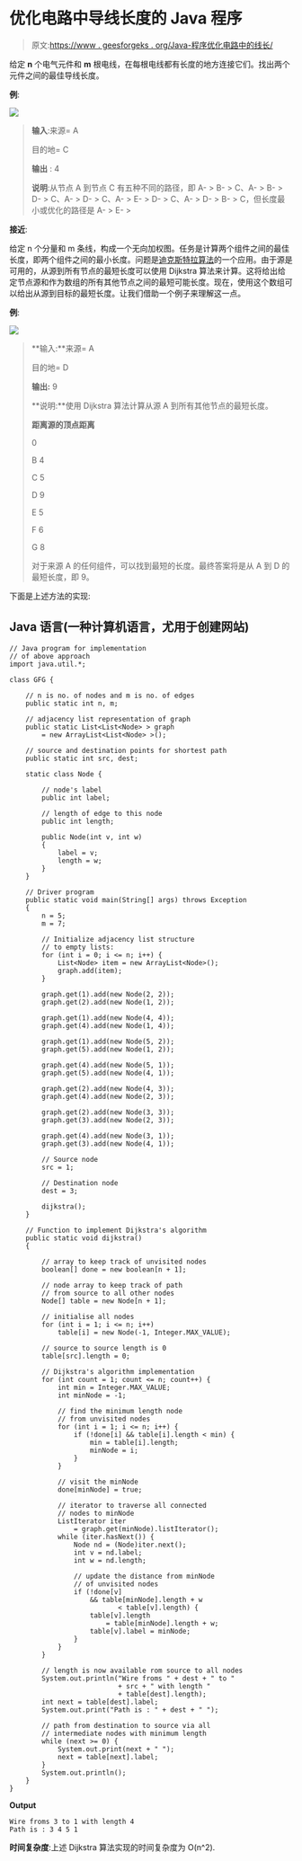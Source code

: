 # 优化电路中导线长度的 Java 程序

> 原文:[https://www . geesforgeks . org/Java-程序优化电路中的线长/](https://www.geeksforgeeks.org/java-program-to-optimize-wire-length-in-electrical-circuit/)

给定 **n** 个电气元件和 **m** 根电线，在每根电线都有长度的地方连接它们。找出两个元件之间的最佳导线长度。

**例**:

![](img/6961bce2da65f397ac592ca5f2359a31.png)

> **输入**:来源= A
> 
> 目的地= C
> 
> **输出** : 4
> 
> **说明**:从节点 A 到节点 C 有五种不同的路径，即 A- > B- > C、A- > B- > D- > C、A- > D- > C、A- > E- > D- > C、A- > D- > B- > C，但长度最小或优化的路径是 A- > E- >

**接近**:

给定 n 个分量和 m 条线，构成一个无向加权图。任务是计算两个组件之间的最佳长度，即两个组件之间的最小长度。问题是[迪克斯特拉算法](https://www.geeksforgeeks.org/java-program-for-dijkstras-shortest-path-algorithm-greedy-algo-7/)的一个应用。由于源是可用的，从源到所有节点的最短长度可以使用 Dijkstra 算法来计算。这将给出给定节点源和作为数组的所有其他节点之间的最短可能长度。现在，使用这个数组可以给出从源到目标的最短长度。让我们借助一个例子来理解这一点。

**例**:

![](img/c278643a70e1a9eaf00d8ff733f8c994.png)

> **输入:**来源= A
> 
> 目的地= D
> 
> **输出:** 9
> 
> **说明:**使用 Dijkstra 算法计算从源 A 到所有其他节点的最短长度。
> 
> **距离源的顶点距离**
> 
> 0
> 
> B 4
> 
> C 5
> 
> D 9
> 
> E 5
> 
> F 6
> 
> G 8
> 
> 对于来源 A 的任何组件，可以找到最短的长度。最终答案将是从 A 到 D 的最短长度，即 9。

下面是上述方法的实现:

## Java 语言(一种计算机语言，尤用于创建网站)

```
// Java program for implementation
// of above approach
import java.util.*;

class GFG {

    // n is no. of nodes and m is no. of edges
    public static int n, m;

    // adjacency list representation of graph
    public static List<List<Node> > graph
        = new ArrayList<List<Node> >();

    // source and destination points for shortest path
    public static int src, dest;

    static class Node {

        // node's label
        public int label;

        // length of edge to this node
        public int length;

        public Node(int v, int w)
        {
            label = v;
            length = w;
        }
    }

    // Driver program
    public static void main(String[] args) throws Exception
    {
        n = 5;
        m = 7;

        // Initialize adjacency list structure
        // to empty lists:
        for (int i = 0; i <= n; i++) {
            List<Node> item = new ArrayList<Node>();
            graph.add(item);
        }

        graph.get(1).add(new Node(2, 2));
        graph.get(2).add(new Node(1, 2));

        graph.get(1).add(new Node(4, 4));
        graph.get(4).add(new Node(1, 4));

        graph.get(1).add(new Node(5, 2));
        graph.get(5).add(new Node(1, 2));

        graph.get(4).add(new Node(5, 1));
        graph.get(5).add(new Node(4, 1));

        graph.get(2).add(new Node(4, 3));
        graph.get(4).add(new Node(2, 3));

        graph.get(2).add(new Node(3, 3));
        graph.get(3).add(new Node(2, 3));

        graph.get(4).add(new Node(3, 1));
        graph.get(3).add(new Node(4, 1));

        // Source node
        src = 1;

        // Destination node
        dest = 3;

        dijkstra();
    }

    // Function to implement Dijkstra's algorithm
    public static void dijkstra()
    {

        // array to keep track of unvisited nodes
        boolean[] done = new boolean[n + 1];

        // node array to keep track of path
        // from source to all other nodes
        Node[] table = new Node[n + 1];

        // initialise all nodes
        for (int i = 1; i <= n; i++)
            table[i] = new Node(-1, Integer.MAX_VALUE);

        // source to source length is 0
        table[src].length = 0;

        // Dijkstra's algorithm implementation
        for (int count = 1; count <= n; count++) {
            int min = Integer.MAX_VALUE;
            int minNode = -1;

            // find the minimum length node
            // from unvisited nodes
            for (int i = 1; i <= n; i++) {
                if (!done[i] && table[i].length < min) {
                    min = table[i].length;
                    minNode = i;
                }
            }

            // visit the minNode
            done[minNode] = true;

            // iterator to traverse all connected
            // nodes to minNode
            ListIterator iter
                = graph.get(minNode).listIterator();
            while (iter.hasNext()) {
                Node nd = (Node)iter.next();
                int v = nd.label;
                int w = nd.length;

                // update the distance from minNode
                // of unvisited nodes
                if (!done[v]
                    && table[minNode].length + w
                           < table[v].length) {
                    table[v].length
                        = table[minNode].length + w;
                    table[v].label = minNode;
                }
            }
        }

        // length is now available rom source to all nodes
        System.out.println("Wire froms " + dest + " to "
                           + src + " with length "
                           + table[dest].length);
        int next = table[dest].label;
        System.out.print("Path is : " + dest + " ");

        // path from destination to source via all
        // intermediate nodes with minimum length
        while (next >= 0) {
            System.out.print(next + " ");
            next = table[next].label;
        }
        System.out.println();
    }
}
```

**Output**

```
Wire froms 3 to 1 with length 4
Path is : 3 4 5 1 
```

**时间复杂度**:上述 Dijkstra 算法实现的时间复杂度为 O(n^2).